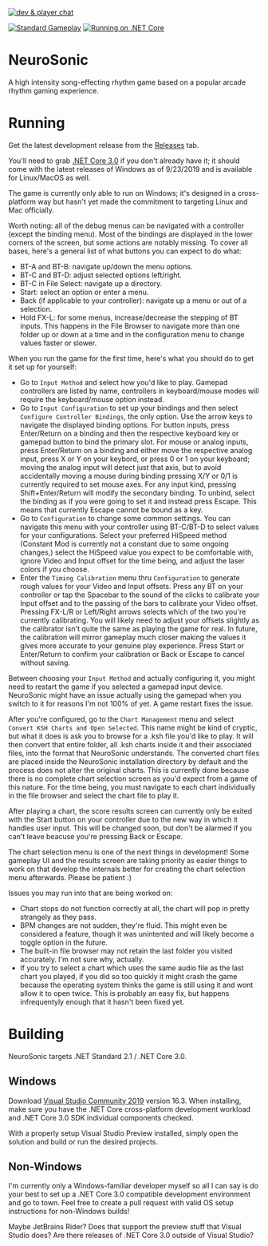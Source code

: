 [![dev & player chat](https://discordapp.com/api/guilds/594032849804591114/widget.png?style=shield)](https://discord.gg/pQkF5HM)

[![Standard Gameplay](https://img.youtube.com/vi/3X5OVUh50rA/2.jpg)](https://www.youtube.com/watch?v=3X5OVUh50rA)
[![Running on .NET Core](https://img.youtube.com/vi/I5wOUcjP_MQ/2.jpg)](https://www.youtube.com/watch?v=I5wOUcjP_MQ)

# NeuroSonic
A high intensity song-effecting rhythm game based on a popular arcade rhythm gaming experience.

# Running
Get the latest development release from the [Releases](https://github.com/audfx/neurosonic/releases) tab.

You'll need to grab [.NET Core 3.0](https://dotnet.microsoft.com/download) if you don't already have it; it should come with the latest releases of Windows as of 9/23/2019 and is available for Linux/MacOS as well.

The game is currently only able to run on Windows; it's designed in a cross-platform way but hasn't yet made the commitment to targeting Linux and Mac officially.

Worth noting: all of the debug menus can be navigated with a controller (except the binding menu). Most of the bindings are displayed in the lower corners of the screen, but some actions are notably missing. To cover all bases, here's a general list of what buttons you can expect to do what:
- BT-A and BT-B: navigate up/down the menu options.
- BT-C and BT-D: adjust selected options left/right.
- BT-C in File Select: navigate up a directory.
- Start: select an option or enter a menu.
- Back (if applicable to your controller): navigate up a menu or out of a selection.
- Hold FX-L: for some menus, increase/decrease the stepping of BT inputs. This happens in the File Browser to navigate more than one folder up or down at a time and in the configuration menu to change values faster or slower.

When you run the game for the first time, here's what you should do to get it set up for yourself:
- Go to `Input Method` and select how you'd like to play. Gamepad controllers are listed by name, controllers in keyboard/mouse modes will require the keyboard/mouse option instead.
- Go to `Input Configuration` to set up your bindings and then select `Configure Controller Bindings`, the only option. Use the arrow keys to navigate the displayed binding options. For button inputs, press Enter/Return on a binding and then the respective keyboard key or gamepad button to bind the primary slot. For mouse or analog inputs, press Enter/Return on a binding and either move the respective analog input, press X or Y on your keybord, or press 0 or 1 on your keyboard; moving the analog input will detect just that axis, but to avoid accidentally moving a mouse during binding pressing X/Y or 0/1 is currently required to set mouse axes. For any input kind, pressing Shift+Enter/Return will modify the secondary binding. To unbind, select the binding as if you were going to set it and instead press Escape. This means that currently Escape cannot be bound as a key.
- Go to `Configuration` to change some common settings. You can navigate this menu with your controller using BT-C/BT-D to select values for your configurations. Select your preferred HiSpeed method (Constant Mod is currently not a constant due to some ongoing changes,) select the HiSpeed value you expect to be comfortable with, ignore Video and Input offset for the time being, and adjust the laser colors if you choose.
- Enter the `Timing Calibration` menu thru `Configuration` to generate rough values for your Video and Input offsets. Press any BT on your controller or tap the Spacebar to the sound of the clicks to calibrate your Input offset and to the passing of the bars to calibrate your Video offset. Pressing FX-L/R or Left/Right arrows selects which of the two you're currently calibrating. You will likely need to adjust your offsets slightly as the calibrator isn't quite the same as playing the game for real. In future, the calibration will mirror gameplay much closer making the values it gives more accurate to your genuine play experience. Press Start or Enter/Return to confirm your calibration or Back or Escape to cancel without saving.

Between choosing your `Input Method` and actually configuring it, you might need to restart the game if you selected a gamepad input device. NeuroSonic might have an issue actually using the gamepad when you switch to it for reasons I'm not 100% of yet. A game restart fixes the issue.

After you're configured, go to the `Chart Management` menu and select `Convert KSH Charts and Open Selected`. This name might be kind of cryptic, but what it does is ask you to browse for a .ksh file you'd like to play. It will then convert that entire folder, all .ksh charts inside it and their associated files, into the format that NeuroSonic understands. The converted chart files are placed inside the NeuroSonic installation directory by default and the process does not alter the original charts. This is currently done because there is no complete chart selection screen as you'd expect from a game of this nature. For the time being, you must navigate to each chart individually in the file browser and select the chart file to play it.

After playing a chart, the score results screen can currently only be exited with the Start button on your controller due to the new way in which it handles user input. This will be changed soon, but don't be alarmed if you can't leave beacuse you're pressing Back or Escape.

The chart selection menu is one of the next things in development! Some gameplay UI and the results screen are taking priority as easier things to work on that develop the internals better for creating the chart selection menu afterwards. Please be patient :)

Issues you may run into that are being worked on:
- Chart stops do not function correctly at all, the chart will pop in pretty strangely as they pass.
- BPM changes are not sudden, they're fluid. This might even be considered a feature, though it was unintented and will likely become a toggle option in the future.
- The built-in file browser may not retain the last folder you visited accurately. I'm not sure why, actually.
- If you try to select a chart which uses the same audio file as the last chart you played, if you did so too quickly it might crash the game because the operating system thinks the game is still using it and wont allow it to open twice. This is probably an easy fix, but happens infrequentyly enough that it hasn't been fixed yet.

# Building
NeuroSonic targets .NET Standard 2.1 / .NET Core 3.0.

## Windows
Download [Visual Studio Community 2019](https://visualstudio.microsoft.com/) version 16.3. When installing, make sure you have the .NET Core cross-platform development workload and .NET Core 3.0 SDK individual components checked.

With a properly setup Visual Studio Preview installed, simply open the solution and build or run the desired projects.

## Non-Windows
I'm currently only a Windows-familiar developer myself so all I can say is do your best to set up a .NET Core 3.0 compatible development environment and go to town. Feel free to create a pull request with valid OS setup instructions for non-Windows builds!

Maybe JetBrains Rider? Does that support the preview stuff that Visual Studio does? Are there releases of .NET Core 3.0 outside of Visual Studio?
